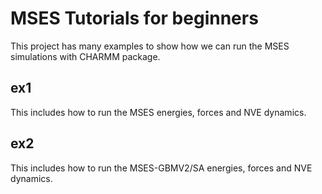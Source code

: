 # MSES Tutorials for beginners

This project has many examples to show how we can run the MSES simulations with CHARMM package.

## ex1

This includes how to run the MSES energies, forces and NVE dynamics.

## ex2

This includes how to run the MSES-GBMV2/SA energies, forces and NVE dynamics.

